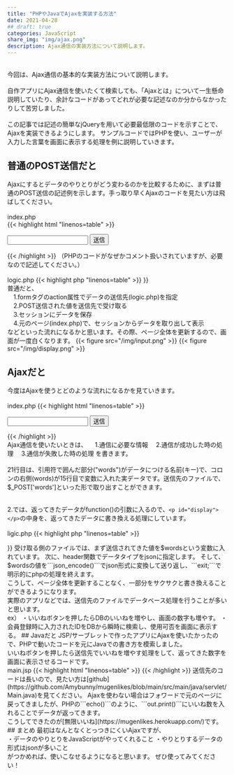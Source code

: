 ```yaml
---
title: "PHPやJavaでAjaxを実装する方法"
date: 2021-04-28
## draft: true
categories: JavaScript
share_img: "img/ajax.png"
description: Ajax通信の実装方法について説明します。
---
```

<br>
今回は、Ajax通信の基本的な実装方法について説明します。  
<br>
<br>
自作アプリにAjax通信を使いたくて検索しても、「Ajaxとは」について一生懸命説明していたり、余計なコードがあってどれが必要な記述なのか分からなかったりして苦労しました。  
<br>
<br>
この記事では記述の簡単なjQueryを用いて必要最低限のコードを示すことで、Ajaxを実装できるようにします。  
サンプルコードではPHPを使い、ユーザーが入力した言葉を画面に表示する処理を例に説明していきます。

## 普通のPOST送信だと
Ajaxにするとデータのやりとりがどう変わるのかを比較するために、まずは普通のPOST送信の記述例を示します。手っ取り早くAjaxのコードを見たい方は飛ばしてください。
<br>
<br>
index.php  
{{< highlight html "linenos=table" >}}
<?php 
  session_start();
?>
<!DOCTYPE html>
<html lang="ja">
<head>
  <meta charset="UTF-8">
  <title>普通のPOST送信だよ</title>
</head>
<body>
  <form action="logic.php" method="post">
    <input type="text" name="words">
    <input type="submit" value="送信">
  </form>
  <p><?php if(!empty($_SESSION['words'])) echo $_SESSION['words']; ?></p>
</body>
</html>
{{< /highlight >}}
（PHPのコードがなぜかコメント扱いされていますが、必要なので記述してください。）
<br>
<br>
logic.php
{{< highlight php "linenos=table" >}}
<?php 
if(!empty($_POST)){
  session_start();
  $_SESSION['words'] = $_POST['words'];
}
header("Location:index.php");
{{< /highlight >}}
<br>
普通だと、  
<br>
　1.formタグのaction属性でデータの送信先(logic.php)を指定<br>
　2.POST送信された値を送信先で受け取る<br>
　3.セッションにデータを保存<br>
　4.元のページ(index.php)で、セッションからデータを取り出して表示    
<br>
などといった流れになるかと思います。その際、ページ全体を更新するので、画面が一度白くなります。  
{{< figure src="/img/input.png" >}}
{{< figure src="/img/display.png" >}}

## Ajaxだと
今度はAjaxを使うとどのような流れになるかを見ていきます。  
<br>
index.php
{{< highlight html "linenos=table" >}}
<!DOCTYPE html>
<html lang="ja">
<head>
  <meta charset="UTF-8">
  <script src="https://code.jquery.com/jquery-3.4.1.min.js"></script>
  <title>Ajaxだよ</title>
</head>
<body>
  <input type="text" id="words">
  <button id="send">送信</button>
  <p id="display"></p>
  <script>
    $(function(){
      $('##send').on('click',function(){

        //送信するデータを変数に入れる
        let words = $('##words').val();

        //1.通信に必要な情報
        $.ajax({
          type:"POST", //POST送信であること
          url:"logic.php", //送信先のファイル
          data:{"words":words}, //送信するデータ
          dataType:"json" //データの形式。jsonが多い。

        //2.通信が成功した時の処理
        }).done(function(result){
          $('##display').html(result);

        //3.通信が失敗した時の処理
        }).fail(function(){
          alert("読み込み失敗");
        })
      })
    })
  </script>
</body>
</html>
{{< /highlight >}}
<br>
Ajax通信を使いたいときは、  
　1.通信に必要な情報  
　2.通信が成功した時の処理  
　3.通信が失敗した時の処理  
を書きます。
<br>
<br>
21行目は、引用符で囲んだ部分("words")がデータにつける名前(キー)で、コロンの右側(words)が15行目で変数に入れた実データです。送信先のファイルで、$_POST['words']といった形で取り出すことができます。
<br>
<br>

2.では、返ってきたデータがfunction()の引数に入るので、```<p id="display"></p>```の中身を、返ってきたデータに書き換える処理にしています。
<br>
<br>
ligic.php
{{< highlight php "linenos=table" >}}
<?php
  $words = $_POST['words'];
  header("Content-type: application/json; charset=UTF-8");
  echo json_encode($words);
  exit;
{{< /highlight >}}
受け取る側のファイルでは、まず送信されてきた値を$wordsという変数に入れています。  
次に、header関数でデータタイプをjsonに指定します。  
そして、$wordsの値を```json_encode()```でjson形式に変換して送り返し、```exit;```で明示的にphpの処理を終えます。  
<br>
こうして、ページ全体を更新することなく、一部分をサクサクと書き換えることができるようになります。  
<br>
実際のアプリなどでは、送信先のファイルでデータベース処理を行うことが多いと思います。 
<br>
ex）  
・いいねボタンを押したらDBのいいねを増やし、画面の数字も増やす。  
・会員登録時に入力されたIDをDBから瞬時に検索し、使用可否を画面に表示する。  

## Javaだと  
JSP/サーブレットで作ったアプリにAjaxを使いたかったので、PHPで動いたコードを元にJavaでの書き方を模索しました。  
<br>
いいねボタンを押したら送信先でいいねを増やす処理をして、返ってきた数字を画面に表示させるコードです。 
<br> 
main.jsp
{{< highlight html "linenos=table" >}}
<script>
  $(function(){
    $('.likebtn').on('click',function(){
      let likebtn = $(".likebtn").val();
      $.ajax({
        type:"GET",
        url:"Main", //「.java」はいらない
        data:{likebtn:likebtn} //キーに引用符はいらない
      }).done(function(result){
        $(".ev").html(result);
      }).fail(function(){
        alert("読み込み失敗");
      })
    })
  })
</script>
{{< /highlight >}}
送信先のコードは長いので、見たい方は[github](https://github.com/Amybunny/mugenlikes/blob/main/src/main/java/servlet/Main.java)を見てください。
Ajaxを使わない場合はフォワードで元のページに戻ってきましたが、PHPの```echo()```のように、```out.print()```にいいね数を入れることでデータが返ってきます。  
<br>
こうしてできたのが[無限いいね](https://mugenlikes.herokuapp.com/)です。  

## まとめ
最初はなんとなくとっつきにくいAjaxですが、  
<br>
・データのやりとりをJavaScriptがやってくれること  
・やりとりするデータの形式はjsonが多いこと    
<br>
がつかめれば、使いこなせるようになると思います。  
ぜひ使ってみてください！